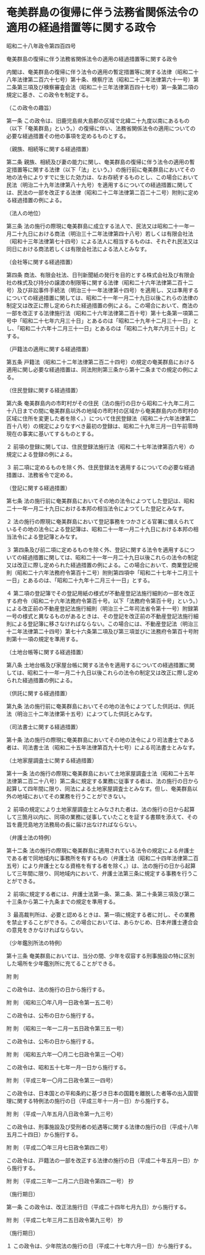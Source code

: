 # 奄美群島の復帰に伴う法務省関係法令の適用の経過措置等に関する政令

昭和二十八年政令第四百四号

奄美群島の復帰に伴う法務省関係法令の適用の経過措置等に関する政令

内閣は、奄美群島の復帰に伴う法令の適用の暫定措置等に関する法律（昭和二十八年法律第二百六十七号）第十条、検察庁法（昭和二十二年法律第六十一号）第二条第三項及び検察審査会法（昭和二十三年法律第百四十七号）第一条第二項の規定に基き、この政令を制定する。

（この政令の趣旨）

第一条 この政令は、旧鹿児島県大島郡の区域で北緯二十九度以南にあるもの（以下「奄美群島」という。）の復帰に伴い、法務省関係法令の適用についての必要な経過措置その他の事項を定めるものとする。

（親族、相続等に関する経過措置）

第二条 親族、相続及び妻の能力に関し、奄美群島の復帰に伴う法令の適用の暫定措置等に関する法律（以下「法」という。）の施行前に奄美群島においてその地の法令によりすでに生じた効力は、なお存続するものとし、この場合において民法（明治二十九年法律第八十九号）を適用するについての経過措置に関しては、民法の一部を改正する法律（昭和二十二年法律第二百二十二号）附則に定める経過措置の例による。

（法人の地位）

第三条 法の施行の際現に奄美群島に成立する法人で、民法又は昭和二十一年一月二十九日における商法（明治三十二年法律第四十八号）若しくは有限会社法（昭和十三年法律第七十四号）による法人に相当するものは、それぞれ民法又は同日における商法若しくは有限会社法による法人とみなす。

（会社等に関する経過措置）

第四条 商法、有限会社法、日刊新聞紙の発行を目的とする株式会社及び有限会社の株式及び持分の譲渡の制限等に関する法律（昭和二十六年法律第二百十二号）及び非訟事件手続法（明治三十一年法律第十四号）を適用し、又は準用するについての経過措置に関しては、昭和二十一年一月二十九日以後これらの法律の制定又は改正に際し定められた経過措置の例による。この場合において、商法の一部を改正する法律施行法（昭和二十六年法律第二百十号）第十七条第一項第二号中「昭和二十七年六月三十日」とあるのは「昭和二十九年十二月三十一日」とし、「昭和二十六年十二月三十一日」とあるのは「昭和二十九年六月三十日」とする。

（戸籍法の適用に関する経過措置）

第五条 戸籍法（昭和二十二年法律第二百二十四号）の規定の奄美群島における適用に関し必要な経過措置は、同法附則第三条から第十二条までの規定の例による。

（住民登録に関する経過措置）

第六条 奄美群島内の市町村がその住民（法の施行の日から昭和二十九年二月二十八日までの間に奄美群島以外の地域の市町村の区域から奄美群島内の市町村の区域に住所を変更した者を除く。）について住民登録法（昭和二十六年法律第二百十八号）の規定によりなすべき最初の登録は、昭和二十九年三月一日午前零時現在の事実に基いてするものとする。

２ 前項の登録に関しては、住民登録法施行法（昭和二十七年法律第百六号）の規定による登録の例による。

３ 前二項に定めるものを除く外、住民登録法を適用するについての必要な経過措置は、法務省令で定める。

（登記に関する経過措置）

第七条 法の施行前に奄美群島においてその地の法令によつてした登記は、昭和二十一年一月二十九日における本邦の相当法令によつてした登記とみなす。

２ 法の施行の際現に奄美群島において登記事務をつかさどる官署に備えられているその地の法令による登記簿は、昭和二十一年一月二十九日における本邦の相当法令による登記簿とみなす。

３ 第四条及び前二項に定めるものを除く外、登記に関する法令を適用するについての経過措置に関しては、昭和二十一年一月二十九日以後これらの法令の制定又は改正に際し定められた経過措置の例による。この場合において、商業登記規則（昭和二十六年法務府令第百十二号）附則第四項中「昭和二十七年十二月三十一日」とあるのは、「昭和二十九年十二月三十一日」とする。

４ 第二項の登記簿でその登記用紙の様式が不動産登記法施行細則の一部を改正する府令（昭和二十六年法務府令第百十号。以下「法務府令第百十号」という。）による改正前の不動産登記法施行細則（明治三十二年司法省令第十一号）附録第一号の様式と異なるものがあるときは、その登記を改正前の不動産登記法施行細則による登記簿に移さなければならない。この場合には、不動産登記法（明治三十二年法律第二十四号）第七十六条第二項及び第三項並びに法務府令第百十号附則第十一項の規定を準用する。

（土地台帳等に関する経過措置）

第八条 土地台帳及び家屋台帳に関する法令を適用するについての経過措置に関しては、昭和二十一年一月二十九日以後これらの法令の制定又は改正に際し定められた経過措置の例による。

（供託に関する経過措置）

第九条 法の施行前に奄美群島においてその地の法令によつてした供託は、供託法（明治三十二年法律第十五号）によつてした供託とみなす。

（司法書士に関する経過措置）

第十条 法の施行の際現に奄美群島においてその地の法令により司法書士である者は、司法書士法（昭和二十五年法律第百九十七号）による司法書士とみなす。

（土地家屋調査士に関する経過措置）

第十一条 法の施行の際現に奄美群島において土地家屋調査士法（昭和二十五年法律第二百二十八号）第二条に規定する業務に従事する者は、法の施行の日から起算して四年間に限り、同法による土地家屋調査士とみなす。但し、奄美群島以外の地域においてその業務を行うことができない。

２ 前項の規定により土地家屋調査士とみなされた者は、法の施行の日から起算して三箇月以内に、同項の業務に従事していたことを証する書類を添えて、その旨を鹿児島地方法務局の長に届け出なければならない。

（弁護士法の特例）

第十二条 法の施行の際現に奄美群島に適用されている法令の規定による弁護士である者で同地域内に事務所を有するもの（弁護士法（昭和二十四年法律第二百五号）により弁護士となる資格を有する者を除く。）は、法の施行の日から起算して三年間に限り、同地域内において、弁護士法第三条に規定する事務を行うことができる。

２ 前項に規定する者には、弁護士法第一条、第二条、第二十条第三項及び第二十三条から第二十九条までの規定を準用する。

３ 最高裁判所は、必要と認めるときは、第一項に規定する者に対し、その業務を禁止することができる。この場合においては、あらかじめ、日本弁護士連合会の意見をきかなければならない。

（少年鑑別所法の特例）

第十三条 奄美群島においては、当分の間、少年を収容する刑事施設の特に区別した場所を少年鑑別所に充てることができる。

附 則

この政令は、法の施行の日から施行する。

附 則 （昭和三〇年八月一日政令第一五二号）

この政令は、公布の日から施行する。

附 則 （昭和三一年一二月一五日政令第三五一号）

この政令は、公布の日から施行する。

附 則 （昭和五六年一〇月二七日政令第三一〇号）

この政令は、昭和五十七年一月一日から施行する。

附 則 （平成三年一〇月二日政令第三一四号）

この政令は、日本国との平和条約に基づき日本の国籍を離脱した者等の出入国管理に関する特例法の施行の日（平成三年十一月一日）から施行する。

附 則 （平成一八年五月八日政令第一九三号）

この政令は、刑事施設及び受刑者の処遇等に関する法律の施行の日（平成十八年五月二十四日）から施行する。

附 則 （平成二〇年三月七日政令第四二号）

この政令は、戸籍法の一部を改正する法律の施行の日（平成二十年五月一日）から施行する。

附 則 （平成二三年一二月二六日政令第四二一号） 抄

（施行期日）

第一条 この政令は、改正法施行日（平成二十四年七月九日）から施行する。

附 則 （平成二七年三月二五日政令第九三号） 抄

（施行期日）

１ この政令は、少年院法の施行の日（平成二十七年六月一日）から施行する。
